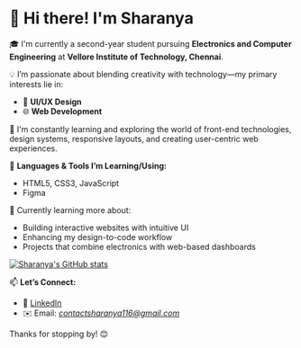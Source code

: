 # 👋 Hi there! I'm Sharanya

🎓 I'm currently a second-year student pursuing **Electronics and Computer Engineering** at **Vellore Institute of Technology, Chennai**.

💡 I’m passionate about blending creativity with technology—my primary interests lie in:
- 🎨 **UI/UX Design**  
- 🌐 **Web Development**

🚀 I'm constantly learning and exploring the world of front-end technologies, design systems, responsive layouts, and creating user-centric web experiences.

🔧 **Languages & Tools I’m Learning/Using:**
- HTML5, CSS3, JavaScript
- Figma

💭 Currently learning more about:
- Building interactive websites with intuitive UI
- Enhancing my design-to-code workflow
- Projects that combine electronics with web-based dashboards

[![Sharanya's GitHub stats](https://github-readme-stats.vercel.app/api?username=Soulful-Sharanya116)](https://github.com/Soulful-Sharanya116/github-readme-stats)

📫 **Let’s Connect:**
- 💼 [LinkedIn](www.linkedin.com/in/sharanya-sasmal)
- ✉️ Email: *contactsharanya116@gmail.com*

Thanks for stopping by! 😊  

